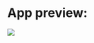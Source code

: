 # App preview:
![](https://thumbs.gfycat.com/ConsiderateLividAmericanpainthorse-size_restricted.gif)
